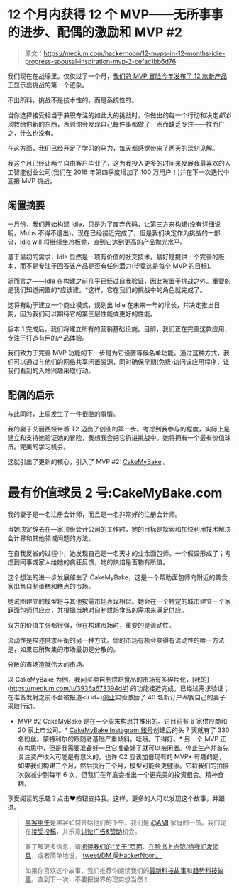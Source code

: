 # 12 个月内获得 12 个 MVP——无所事事的进步、配偶的激励和 MVP #2

> 原文：<https://medium.com/hackernoon/12-mvps-in-12-months-idle-progress-spousal-inspiration-mvp-2-cefac1bb6d76>

我们现在在战壕里。仅仅过了一个月，[我们的 MVP 冒险](https://hackernoon.com/week-2-recap-12-mvps-in-12-months-1ecc4b852cd0#.g9qhfwfeu)[今年发布了 12 款新产品](/digital-founder/an-experiment-in-micro-entrepreneurship-why-im-going-to-build-and-launch-a-dozen-mvps-in-2017-d3fa02ed5226#.ppa5z7skk)正显示出挑战的第一个迹象。

不出所料，挑战不是技术性的，而是系统性的。

当你选择接受相当于兼职专注的如此大的挑战时，你做出的每一个行动和决定*都必须*教给你新的东西，否则你会发现自己每件事都做了一点而缺乏专注——推而广之，什么也没有。

在这方面，我们已经开足了学习的马力，每天都感觉带来了两天的深刻见解。

我这个月已经让两个自由客户毕业了，这为我投入更多的时间来发展我最喜欢的人工智能创业公司(我们在 2016 年第四季度增加了 100 万用户！)并在下一次迭代中迎接 MVP 挑战。

## 闲置摘要

一月份，我们开始构建 Idle，只是为了废弃代码，让第三方来构建(没有详细说明，Mubs 不得不退出)。现在已经接近完成了，但是我们决定作为挑战的一部分，Idle will 将继续坐冷板凳，直到它达到更高的产品抛光水平。

基于最初的需求，Idle 显然是一项有价值的社交技术，最好是提供一个完善的版本，而不是专注于回答该产品是否有任何潜力(毕竟这是每个 MVP 的目标)。

简而言之——Idle 在构建之前几乎已经过自我验证，因此被置于挑战之外。重要的是我们知道闲置的*应该建。*这样，它在我们的挑战中的角色就完成了。

这将有助于建立一个商业模式，规划出 Idle 在未来一年的增长，并决定推出日期，因为我们可以期待它的第三层性能或更好的性能。

版本 1 完成后，我们将建立所有的营销基础设施。目前，我们正在完善这款应用，专注于打造有用的产品体验。

我们致力于完善 MVP 功能的下一步是为它设置等候名单功能。通过这种方式，我们可以通过与他们的网络共享闲置资源，同时确保早期(免费)访问该应用程序，让我们看到的入站兴趣采取行动。

## 配偶的启示

与此同时，上周发生了一件很酷的事情。

我的妻子艾丽西娅带着 T2 迈出了创业的第一步。考虑到我参与的程度，实际上是建立和支持她验证她的冒险，我想我会把它扔进挑战中。她将拥有一个最有价值球员。完美的学习机会。

这就引出了更新的核心，引入了 MVP #2: [CakeMyBake](http://cakemybake.ca) 。

# 最有价值球员 2 号:CakeMyBake.com

我的妻子是一名注册会计师，而且是一名非常好的注册会计师。

当她决定辞去在一家顶级会计公司的工作时，她的目标是探索和加快利用技术解决会计界和其他领域问题的方法。

在自我反省的过程中，她发现自己是一名天才的业余面包师。一个假设形成了；考虑到同事或家人给她的疯狂反馈，她的烘焙是否物有所值。

这个想法的进一步发展催生了 CakeMyBake，这是一个帮助面包师向附近的美食家出售自制蛋糕和糕点的市场。

她试图建立的模型将与其他按需市场表现相似。她会在一个特定的城市建立一个家庭面包师供应点，并根据当地对自制烘焙食品的需求来满足供应。

双方的价值主张都很强，但在构建市场时，重要的是流动性。

流动性是描述供求平衡的另一种方式。你的市场有机会变得有流动性的唯一方法是，如果它所聚集的市场最初是分散的。

分散的市场造就伟大的市场。

以 CakeMyBake 为例，我问买卖自制烘焙食品的市场有多碎片化，[我的](https://medium.com/u/3936a673394d#1 的功能接近完成，已经过需求验证；在准备发射之前不会被报道</li><li id=)[创业](https://hackernoon.com/tagged/entrepreneurship)实验激励了 40 名新订户*和*我自己的妻子采取行动。

*   MVP #2 CakeMyBake 是在一个周末构思并推出的。它目前有 6 家供应商和 20 家上市公司。*   [CakeMyBake Instagram 账号](https://www.instagram.com/cake.my.bake)创建后的头 7 天就有了 330 名粉丝。蒙特利尔的跟随者基础严重倾斜。哇哦。干得好。*   另一个 MVP 正在构思中，但是我需要准备好一旦它准备好了就可以被闲置。停止生产并首先关注资产收入可能是有意义的。也许 Q2 应该加倍现有的 MVP*   有趣的是，如果我们构建三个月，然后执行三个月，模型可能会更健康。它将我们的拍摄次数减少到每年 6 次，但我们在年底会推出一个更完美的投资组合。精神食粮。

享受阅读的乐趣？点击❤️按钮支持我。这样，更多的人可以发现这个故事，并跟进。

> [黑客中午](http://bit.ly/Hackernoon)是黑客如何开始他们的下午。我们是 [@AMI](http://bit.ly/atAMIatAMI) 家庭的一员。我们现在[接受投稿](http://bit.ly/hackernoonsubmission)，并乐意[讨论广告&赞助](mailto:partners@amipublications.com)机会。
> 
> 要了解更多信息，请[阅读我们的“关于”页面](https://goo.gl/4ofytp)、[在脸书上点赞/给我们发消息](http://bit.ly/HackernoonFB)，或者简单地说， [tweet/DM @HackerNoon。](https://goo.gl/k7XYbx)
> 
> 如果你喜欢这个故事，我们推荐你阅读我们的[最新科技故事](http://bit.ly/hackernoonlatestt)和[趋势科技故事](https://hackernoon.com/trending)。直到下一次，不要把世界的现实想当然！